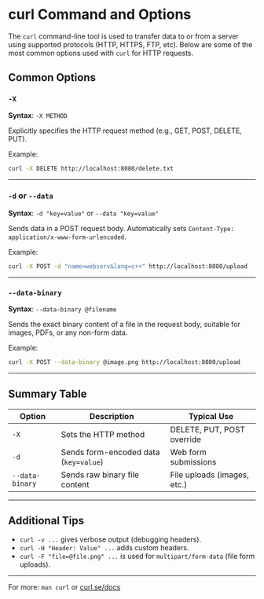 # curl Command and Options

The `curl` command-line tool is used to transfer data to or from a server using supported protocols (HTTP, HTTPS, FTP, etc). Below are some of the most common options used with `curl` for HTTP requests.

## Common Options

### `-X`
**Syntax**: `-X METHOD`

Explicitly specifies the HTTP request method (e.g., GET, POST, DELETE, PUT).

Example:
```bash
curl -X DELETE http://localhost:8080/delete.txt
```

---

### `-d` or `--data`
**Syntax**: `-d "key=value"` or `--data "key=value"`

Sends data in a POST request body. Automatically sets `Content-Type: application/x-www-form-urlencoded`.

Example:
```bash
curl -X POST -d "name=webserv&lang=c++" http://localhost:8080/upload
```

---

### `--data-binary`
**Syntax**: `--data-binary @filename`

Sends the exact binary content of a file in the request body, suitable for images, PDFs, or any non-form data.

Example:
```bash
curl -X POST --data-binary @image.png http://localhost:8080/upload
```

---

## Summary Table

| Option           | Description                              | Typical Use                    |
|------------------|------------------------------------------|----------------------------------|
| `-X`             | Sets the HTTP method                     | DELETE, PUT, POST override      |
| `-d`             | Sends form-encoded data (`key=value`)    | Web form submissions            |
| `--data-binary`  | Sends raw binary file content            | File uploads (images, etc.)     |

---

## Additional Tips
- `curl -v ...` gives verbose output (debugging headers).
- `curl -H "Header: Value" ...` adds custom headers.
- `curl -F "file=@file.png" ...` is used for `multipart/form-data` (file form uploads).

---

For more: `man curl` or [curl.se/docs](https://curl.se/docs)

